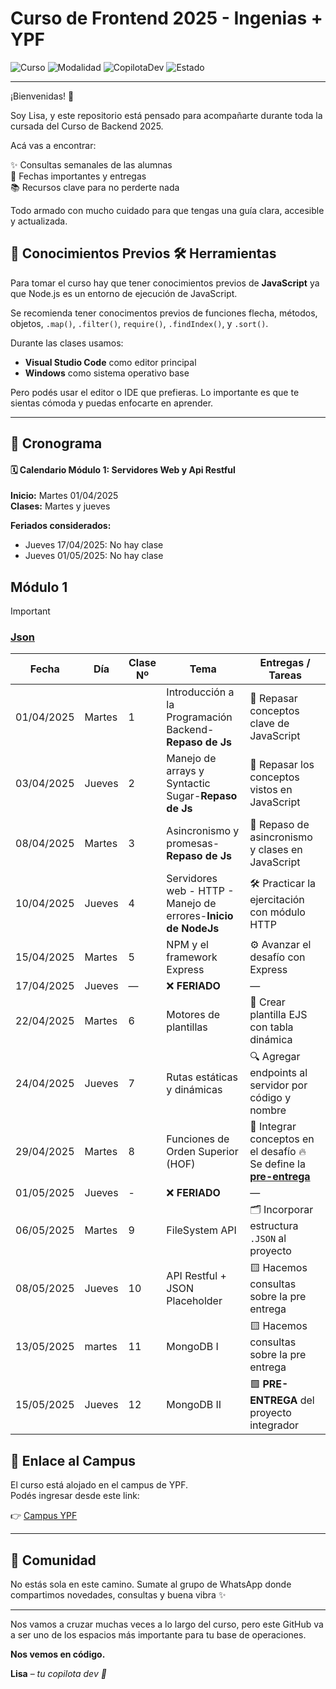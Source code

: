 # Curso de Frontend 2025 - Ingenias + YPF

![Curso](https://img.shields.io/badge/Backend-2025-blue)
![Modalidad](https://img.shields.io/badge/Modalidad-Online-lightgrey)
![CopilotaDev](https://img.shields.io/badge/CopilotaDev-Lisa-purple)
![Estado](https://img.shields.io/badge/Estado-Activo-brightgreen)

---

¡Bienvenidas! 👋  

Soy Lisa, y este repositorio está pensado para acompañarte durante toda la cursada del Curso de Backend 2025.  

Acá vas a encontrar:

✨ Consultas semanales de las alumnas  
📌 Fechas importantes y entregas  
📚 Recursos clave para no perderte nada  

Todo armado con mucho cuidado para que tengas una guía clara, accesible y actualizada.

## 🔸 Conocimientos Previos 🛠️ Herramientas

Para tomar el curso hay que tener conocimientos previos de **JavaScript** ya que Node.js es un entorno de ejecución de JavaScript.

Se recomienda tener conocimentos previos de funciones flecha, métodos, objetos, `.map()`, `.filter()`, `require()`, `.findIndex()`, y `.sort()`.

Durante las clases usamos:

- **Visual Studio Code** como editor principal  
- **Windows** como sistema operativo base

Pero podés usar el editor o IDE que prefieras. Lo importante es que te sientas cómoda y puedas enfocarte en aprender.

---
## 📅 Cronograma

#### 🗓️ Calendario Módulo 1: Servidores Web y Api Restful

**Inicio:** Martes 01/04/2025  
**Clases:** Martes y jueves  

**Feriados considerados:**
- Jueves 17/04/2025: No hay clase
- Jueves 01/05/2025: No hay clase

## Módulo 1

> [!IMPORTANT]
> ### [Json](https://github.com/mariaelisaaraya/IngeniasBackend_2025/tree/main/Modulo1/Json)

| Fecha       | Día      | Clase Nº | Tema                                                                 | Entregas / Tareas                                                            |
|-------------|----------|----------|----------------------------------------------------------------------|------------------------------------------------------------------------------|
| 01/04/2025  | Martes   | 1        | Introducción a la Programación Backend-**Repaso de Js**              | 📝 Repasar conceptos clave de JavaScript                                     |
| 03/04/2025  | Jueves   | 2        | Manejo de arrays y Syntactic Sugar-**Repaso de Js**                  | 📝 Repasar los conceptos vistos en JavaScript                                |
| 08/04/2025  | Martes   | 3        | Asincronismo y promesas-**Repaso de Js**                             | 🔁 Repaso de asincronismo y clases en JavaScript                             |
| 10/04/2025  | Jueves   | 4        | Servidores web - HTTP - Manejo de errores-**Inicio de NodeJs**      | 🛠️ Practicar la ejercitación con módulo HTTP                                 |
| 15/04/2025  | Martes   | 5        | NPM y el framework Express                                           | ⚙️ Avanzar el desafío con Express                                        |
| 17/04/2025  | Jueves   | —        | ❌ **FERIADO**                                                     | —                                                                            |
| 22/04/2025  | Martes   | 6        | Motores de plantillas                                                | 🧪 Crear plantilla EJS con tabla dinámica                                    |
| 24/04/2025  | Jueves   | 7        | Rutas estáticas y dinámicas                                          | 🔍 Agregar endpoints al servidor por código y nombre                         |
| 29/04/2025  | Martes   | 8        | Funciones de Orden Superior (HOF)                                    | 🧩 Integrar conceptos en el desafío 🔥 Se define la [**pre-entrega**](https://campus.educalabs.org/course/view.php?id=865&section=1)              |
| 01/05/2025  | Jueves   | -        | ❌ **FERIADO**                                                       |     —                             |**
| 06/05/2025  | Martes   | 9       | FileSystem API                                                         | 🗂️ Incorporar estructura `.JSON` al proyecto                                |
| 08/05/2025  | Jueves   | 10       | API Restful + JSON Placeholder                                        | 🟨 Hacemos consultas sobre la pre entrega                                   |
| 13/05/2025  | martes   | 11       | MongoDB I                                                             | 🟨  Hacemos consultas sobre la pre entrega                                  |
| 15/05/2025  | Jueves   | 12       | MongoDB II                                                            | 🟩 **PRE-ENTREGA** del proyecto integrador                                  |


## 🔗 Enlace al Campus

El curso está alojado en el campus de YPF.  
Podés ingresar desde este link:

👉 [Campus YPF](https://campus.ypf.com)

---

## 🤝 Comunidad

No estás sola en este camino. Sumate al grupo de WhatsApp donde compartimos novedades, consultas y buena vibra ✨

---
Nos vamos a cruzar muchas veces a lo largo del curso, pero este GitHub va a ser uno de los espacios más importante para tu base de operaciones.

**Nos vemos en código.**

**Lisa** – *tu copilota dev 🚀*

